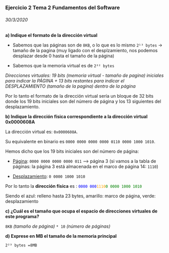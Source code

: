 ###  Ejercicio 2 Tema 2 Fundamentos del Software

###### 30/3/2020

**a) Indique el formato de la dirección virtual**

* Sabemos que las páginas son de `8KB`, o lo que es lo mismo `2¹³ bytes` -> tamaño de la pagina (muy ligado con el desplzamiento, nos podemos desplazar desde 0 hasta el tamaño de la página)

* Sabemos que la memoria virtual es de `2³² bytes`

*Direcciones virtuales: 19 bits (memoria virtual - tamaño de pagina) iniciales para indicar la PÁGINA + 13 bits restantes para indicar el DESPLAZAMIENTO  (tamaño de la pagina) dentro de la página*

Por lo tanto el formato de la dirección virtual sería un bloque de 32 bits donde los 19 bits iniciales son del número de página y los 13 siguientes del desplazamiento.

**b) Indique la dirección física correspondiente a la dirección virtual 0x0000608A**

La dirección virtual es: `0x0000608A`. 

Su equivalente en binario es  `0000 0000 0000 0000 0110 0000 1000 1010`.

Hemos dicho que los 19 bits iniciales son del número de página:

* <u>Página</u>: `0000 0000 0000 0000 011` --> página 3 (si vamos a la tabla de páginas: la página 3 está almacenada en el marco de página 14: `1110`)

* <u>Desplazamiento</u>: `0 0000 1000 1010` 

Por lo tanto la **dirección física** es : <span style='color:blue'>`0000 000`</span><span style='color:orange'>`1110`</span><span style='color:green'>`0 0000 1000 1010`</span>

Siendo el azul: relleno hasta 23 bytes, amarillo: marco de página, verde: desplazamiento

**c) ¿Cuál es el tamaño que ocupa el espacio de direcciones virtuales de este programa?**

`8KB`  *(tamaño de página)* `* 10` *(número de páginas)*

**d) Exprese en MB el tamaño de la memoria principal**

`2²³ bytes =8MB` 